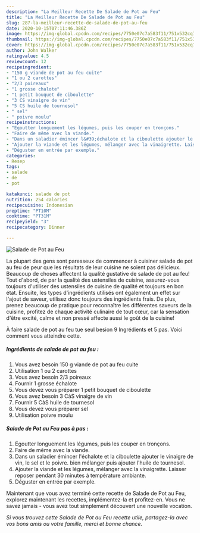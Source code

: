 ```yaml
---
description: "La Meilleur Recette De Salade de Pot au Feu"
title: "La Meilleur Recette De Salade de Pot au Feu"
slug: 287-la-meilleur-recette-de-salade-de-pot-au-feu
date: 2020-10-15T07:11:46.386Z
image: https://img-global.cpcdn.com/recipes/7750e07c7a583f11/751x532cq70/salade-de-pot-au-feu-photo-principale-de-la-recette.jpg
thumbnail: https://img-global.cpcdn.com/recipes/7750e07c7a583f11/751x532cq70/salade-de-pot-au-feu-photo-principale-de-la-recette.jpg
cover: https://img-global.cpcdn.com/recipes/7750e07c7a583f11/751x532cq70/salade-de-pot-au-feu-photo-principale-de-la-recette.jpg
author: John Walker
ratingvalue: 4.5
reviewcount: 12
recipeingredient:
- "150 g viande de pot au feu cuite"
- "1 ou 2 carottes"
- "2/3 poireaux"
- "1 grosse chalote"
- "1 petit bouquet de ciboulette"
- "3 CS vinaigre de vin"
- "5 CS huile de tournesol"
- " sel"
- " poivre moulu"
recipeinstructions:
- "Egoutter longuement les légumes, puis les couper en tronçons."
- "Faire de même avec la viande."
- "Dans un saladier émincer l&#39;échalote et la ciboulette ajouter le vinaigre de vin, le sel et le poivre. bien mélanger puis ajouter l&#39;huile de tournesol."
- "Ajouter la viande et les légumes, mélanger avec la vinaigrette. Laisser reposer pendant 30 minutes à température ambiante."
- "Déguster en entrée par exemple."
categories:
- Resep
tags:
- salade
- de
- pot

katakunci: salade de pot 
nutrition: 254 calories
recipecuisine: Indonesian
preptime: "PT10M"
cooktime: "PT31M"
recipeyield: "3"
recipecategory: Dinner

---
```



![Salade de Pot au Feu](https://img-global.cpcdn.com/recipes/7750e07c7a583f11/751x532cq70/salade-de-pot-au-feu-photo-principale-de-la-recette.jpg)

La plupart des gens sont paresseux de commencer à cuisiner salade de pot au feu de peur que les résultats de leur cuisine ne soient pas délicieux. Beaucoup de choses affectent la qualité gustative de salade de pot au feu! Tout d'abord, de par la qualité des ustensiles de cuisine, assurez-vous toujours d'utiliser des ustensiles de cuisine de qualité et toujours en bon état. Ensuite, les types d'ingrédients utilisés ont également un effet sur l'ajout de saveur, utilisez donc toujours des ingrédients frais. De plus, prenez beaucoup de pratique pour reconnaître les différentes saveurs de la cuisine, profitez de chaque activité culinaire de tout cœur, car la sensation d'être excité, calme et non pressé affecte aussi le goût de la cuisine!

<!--inarticleads1-->

À faire salade de pot au feu tue seul besion 9 Ingrédients et 5 pas. Voici comment vous atteindre cette.

##### Ingrédients de salade de pot au feu :

1. Vous avez besoin 150 g viande de pot au feu cuite
1. Utilisation 1 ou 2 carottes
1. Vous avez besoin 2/3 poireaux
1. Fournir 1 grosse échalote
1. Vous devez vous préparer 1 petit bouquet de ciboulette
1. Vous avez besoin 3 CàS vinaigre de vin
1. Fournir 5 CàS huile de tournesol
1. Vous devez vous préparer  sel
1. Utilisation  poivre moulu




<!--inarticleads2-->

##### Salade de Pot au Feu pas à pas :

1. Egoutter longuement les légumes, puis les couper en tronçons.
1. Faire de même avec la viande.
1. Dans un saladier émincer l&#39;échalote et la ciboulette ajouter le vinaigre de vin, le sel et le poivre. bien mélanger puis ajouter l&#39;huile de tournesol.
1. Ajouter la viande et les légumes, mélanger avec la vinaigrette. Laisser reposer pendant 30 minutes à température ambiante.
1. Déguster en entrée par exemple.




<!--inarticleads1-->

<p>
Maintenant que vous avez terminé cette recette de Salade de Pot au Feu, explorez maintenant les recettes, implémentez-la et profitez-en. Vous ne savez jamais - vous avez tout simplement découvert une nouvelle vocation.
</p>

<p>
<i>Si vous trouvez cette Salade de Pot au Feu recette utile, partagez-la avec vos bons amis ou votre famille, merci et bonne chance.</i>
</p>
